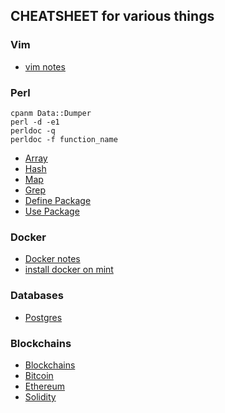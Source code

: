 ## CHEATSHEET for various things

### Vim
* [vim notes](/vim.md)

### Perl
   `cpanm Data::Dumper`  
   `perl -d -e1`  
   `perldoc -q`  
   `perldoc -f function_name`  
     
* [Array](/perl/array.pl)
* [Hash](/perl/hash.pl)
* [Map](/perl/map.pl)
* [Grep](/perl/grep.pl)
* [Define Package](/perl/TestPackage.pm)
* [Use Package](/perl/TestPackageUsage.pl)
  

### Docker
* [Docker notes](/docker/docker.md)
* [install docker on mint](/docker/install-docker-on-mint.md)
### Databases
* [Postgres](/postgres.md)
  
### Blockchains
* [Blockchains](/blockchains/blockchain.md)
* [Bitcoin](/blockchains/bitcoin.md)
* [Ethereum](/blockchains/ethereum.md)
* [Solidity](/blockchains/solidity.md)
 
